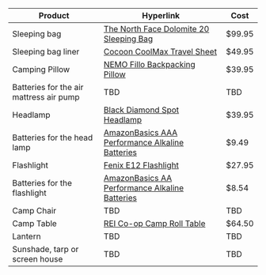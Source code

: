Product | Hyperlink | Cost
--- | --- | ---
Sleeping bag | [The North Face Dolomite 20 Sleeping Bag](https://www.rei.com/product/128391/the-north-face-dolomite-20-sleeping-bag?cm_mmc=aff_AL-_-38931-_-52463-_-NA&avad=52463_f130e78a9) | $99.95
Sleeping bag liner | [Cocoon CoolMax Travel Sheet](https://www.rei.com/product/690012/cocoon-coolmax-travel-sheet) | $49.95
Camping Pillow | [NEMO Fillo Backpacking Pillow](https://www.rei.com/product/847721/nemo-fillo-backpacking-pillow) | $39.95
Batteries for the air mattress air pump | TBD | TBD
Headlamp | [Black Diamond Spot Headlamp](https://www.rei.com/product/117627/black-diamond-spot-headlamp) | $39.95
Batteries for the head lamp | [AmazonBasics AAA Performance Alkaline Batteries](https://www.amazon.com/AmazonBasics-Performance-Alkaline-Batteries-Count/dp/B00LH3DMUO/ref=sr_1_2_sspa?ie=UTF8&qid=1536358002&sr=8-2-spons&keywords=amazon+aaa+batteries+rechargeable&psc=1) | $9.49
Flashlight | [Fenix E12 Flashlight](https://www.rei.com/product/872621/fenix-e12-flashlight) | $27.95
Batteries for the flashlight | [AmazonBasics AA Performance Alkaline Batteries](https://www.amazon.com/AmazonBasics-Performance-Alkaline-Batteries-Count/dp/B00NTCH52W/ref=sr_1_1_sspa?s=hpc&ie=UTF8&qid=1536358115&sr=1-1-spons&keywords=amazon%2Baa%2Bbatteries%2Brechargeable&th=1) | $8.54
Camp Chair | TBD | TBD
Camp Table | [REI Co-op Camp Roll Table](https://www.rei.com/product/765280/rei-co-op-camp-roll-table) | $64.50
Lantern | TBD | TBD
Sunshade, tarp or screen house | TBD | TBD
